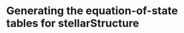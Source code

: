 Generating the equation-of-state tables for stellarStructure
============================================================

